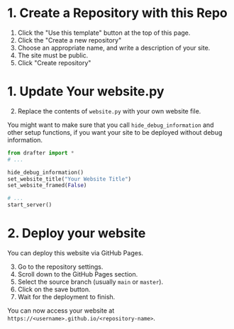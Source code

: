 # 1. Create a Repository with this Repo

1. Click the "Use this template" button at the top of this page.
2. Click the "Create a new repository"
3. Choose an appropriate name, and write a description of your site.
4. The site must be public.
5. Click "Create repository"

# 1. Update Your website.py

2. Replace the contents of `website.py` with your own website file.

You might want to make sure that you call `hide_debug_information` and other setup functions, if you want your site to be deployed without debug information.

```python
from drafter import *
# ...

hide_debug_information()
set_website_title("Your Website Title")
set_website_framed(False)

# ...
start_server()
```

# 2. Deploy your website

You can deploy this website via GitHub Pages.

3. Go to the repository settings.
4. Scroll down to the GitHub Pages section.
5. Select the source branch (usually `main` or `master`).
6. Click on the save button.
7. Wait for the deployment to finish.

You can now access your website at `https://<username>.github.io/<repository-name>`.
